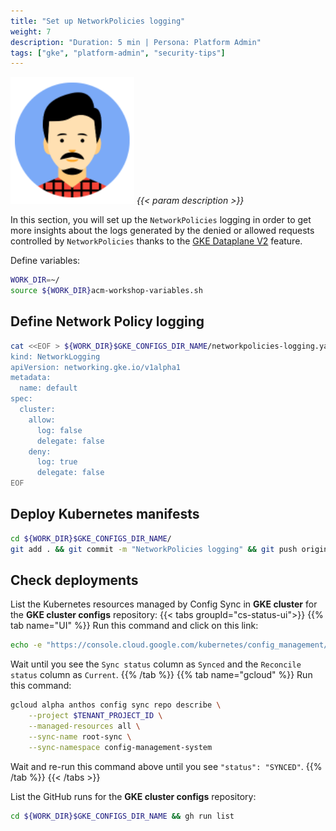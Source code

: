 ```yaml
---
title: "Set up NetworkPolicies logging"
weight: 7
description: "Duration: 5 min | Persona: Platform Admin"
tags: ["gke", "platform-admin", "security-tips"]
---
```

![Platform Admin](https://github.com/mathieu-benoit/my-images/raw/main/acm-workshop/platform-admin.png)
_{{< param description >}}_

In this section, you will set up the `NetworkPolicies` logging in order to get more insights about the logs generated by the denied or allowed requests controlled by `NetworkPolicies` thanks to the [GKE Dataplane V2](https://cloud.google.com/kubernetes-engine/docs/how-to/network-policy-logging) feature.

Define variables:
```Bash
WORK_DIR=~/
source ${WORK_DIR}acm-workshop-variables.sh
```

## Define Network Policy logging

```Bash
cat <<EOF > ${WORK_DIR}$GKE_CONFIGS_DIR_NAME/networkpolicies-logging.yaml
kind: NetworkLogging
apiVersion: networking.gke.io/v1alpha1
metadata:
  name: default
spec:
  cluster:
    allow:
      log: false
      delegate: false
    deny:
      log: true
      delegate: false
EOF
```

## Deploy Kubernetes manifests

```Bash
cd ${WORK_DIR}$GKE_CONFIGS_DIR_NAME/
git add . && git commit -m "NetworkPolicies logging" && git push origin main
```

## Check deployments

List the Kubernetes resources managed by Config Sync in **GKE cluster** for the **GKE cluster configs** repository:
{{< tabs groupId="cs-status-ui">}}
{{% tab name="UI" %}}
Run this command and click on this link:
```Bash
echo -e "https://console.cloud.google.com/kubernetes/config_management/packages?project=${TENANT_PROJECT_ID}"
```
Wait until you see the `Sync status` column as `Synced` and the `Reconcile status` column as `Current`.
{{% /tab %}}
{{% tab name="gcloud" %}}
Run this command:
```Bash
gcloud alpha anthos config sync repo describe \
    --project $TENANT_PROJECT_ID \
    --managed-resources all \
    --sync-name root-sync \
    --sync-namespace config-management-system
```
Wait and re-run this command above until you see `"status": "SYNCED"`.
{{% /tab %}}
{{< /tabs >}}

List the GitHub runs for the **GKE cluster configs** repository:
```Bash
cd ${WORK_DIR}$GKE_CONFIGS_DIR_NAME && gh run list
```